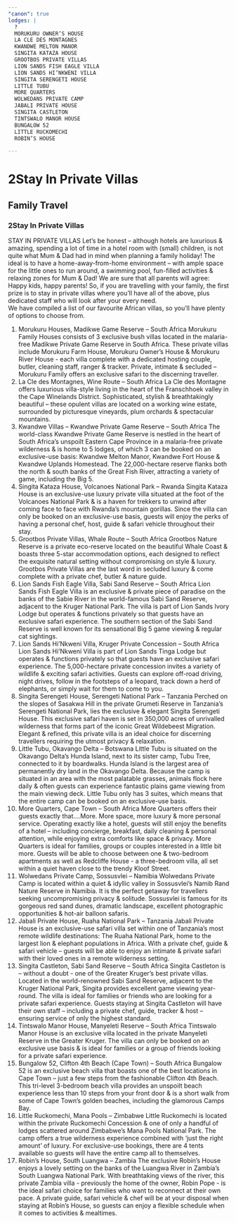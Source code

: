 ```yaml
---
"canon": true
lodges: |
  ?
  MORUKURU OWNER’S HOUSE
  LA CLE DES MONTAGNES
  KWANDWE MELTON MANOR
  SINGITA KATAZA HOUSE
  GROOTBOS PRIVATE VILLAS
  LION SANDS FISH EAGLE VILLA
  LION SANDS HI’NKWENI VILLA
  SINGITA SERENGETI HOUSE
  LITTLE TUBU
  MORE QUARTERS
  WOLWEDANS PRIVATE CAMP
  JABALI PRIVATE HOUSE
  SINGITA CASTLETON
  TINTSWALO MANOR HOUSE
  BUNGALOW 52
  LITTLE RUCKOMECHI
  ROBIN’S HOUSE

---
```


# 2Stay In Private Villas
## Family Travel
### 2Stay In Private Villas

STAY IN PRIVATE VILLAS
Let’s be honest – although hotels are luxurious &amp; amazing, spending a lot of time in a hotel room with (small) children, is not quite what Mum &amp; Dad had in mind when planning a family holiday!
The ideal is to have a home-away-from-home environment – with ample space for the little ones to run around, a swimming pool, fun-filled activities &amp; relaxing zones for Mum &amp; Dad!  We are sure that all parents will agree:  Happy kids, happy parents!
So, if you are travelling with your family, the first prize is to stay in private villas where you’ll have all of the above, plus dedicated staff who will look after your every need.  
We have compiled a list of our favourite African villas, so you’ll have plenty of options to choose from.
1. Morukuru Houses, Madikwe Game Reserve – South Africa
Morukuru Family Houses consists of 3 exclusive bush villas located in the malaria-free Madikwe Private Game Reserve in South Africa.  These private villas include Morukuru Farm House, Morukuru Owner’s House &amp; Morukuru River House - each villa complete with a dedicated hosting couple, butler, cleaning staff, ranger &amp; tracker.  Private, intimate &amp; secluded – Morukuru Family offers an exclusive safari to the discerning traveller.  
2. La Cle des Montagnes, Wine Route – South Africa
La Cle des Montagne offers luxurious villa-style living in the heart of the Franschhoek valley in the Cape Winelands District.  Sophisticated, stylish &amp; breathtakingly beautiful – these opulent villas are located on a working wine estate, surrounded by picturesque vineyards, plum orchards &amp; spectacular mountains.
3. Kwandwe Villas – Kwandwe Private Game Reserve – South Africa
The world-class Kwandwe Private Game Reserve is nestled in the heart of South Africa’s unspoilt Eastern Cape Province in a malaria-free private wilderness &amp; is home to 5 lodges, of which 3 can be booked on an exclusive-use basis:  Kwandwe Melton Manor, Kwandwe Fort House &amp; Kwandwe Uplands Homestead.  The 22,000-hectare reserve flanks both the north &amp; south banks of the Great Fish River, attracting a variety of game, including the Big 5.
4. Singita Kataza House, Volcanoes National Park – Rwanda
Singita Kataza House is an exclusive-use luxury private villa situated at the foot of the Volcanoes National Park &amp; is a haven for trekkers to unwind after coming face to face with Rwanda’s mountain gorillas.  Since the villa can only be booked on an exclusive-use basis, guests will enjoy the perks of having a personal chef, host, guide &amp; safari vehicle throughout their stay.  
5. Grootbos Private Villas, Whale Route – South Africa
Grootbos Nature Reserve is a private eco-reserve located on the beautiful Whale Coast &amp; boasts three 5-star accommodation options, each designed to reflect the exquisite natural setting without compromising on style &amp; luxury.  Grootbos Private Villas are the last word in secluded luxury &amp; come complete with a private chef, butler &amp; nature guide.
6. Lion Sands Fish Eagle Villa, Sabi Sand Reserve – South Africa
Lion Sands Fish Eagle Villa is an exclusive &amp; private piece of paradise on the banks of the Sabie River in the world-famous Sabi Sand Reserve, adjacent to the Kruger National Park.
The villa is part of Lion Sands Ivory Lodge but operates &amp; functions privately so that guests have an exclusive safari experience.  The southern section of the Sabi Sand Reserve is well known for its sensational Big 5 game viewing &amp; regular cat sightings.
7. Lion Sands Hi’Nkweni Villa, Kruger Private Concession – South Africa
Lion Sands Hi’Nkweni Villa is part of Lion Sands Tinga Lodge but operates &amp; functions privately so that guests have an exclusive safari experience.  The 5,000-hectare private concession invites a variety of wildlife &amp; exciting safari activities.  Guests can explore off-road driving, night drives, follow in the footsteps of a leopard, track down a herd of elephants, or simply wait for them to come to you.
8. Singita Serengeti House, Serengeti National Park – Tanzania
Perched on the slopes of Sasakwa Hill in the private Grumeti Reserve in Tanzania’s Serengeti National Park, lies the exclusive &amp; elegant Singita Serengeti House.  This exclusive safari haven is set in 350,000 acres of unrivalled wilderness that forms part of the iconic Great Wildebeest Migration.  Elegant &amp; refined, this private villa is an ideal choice for discerning travellers requiring the utmost privacy &amp; relaxation.
9. Little Tubu, Okavango Delta – Botswana
Little Tubu is situated on the Okavango Delta’s Hunda Island, next to its sister camp, Tubu Tree, connected to it by boardwalks.  Hunda Island is the largest area of permanently dry land in the Okavango Delta.  Because the camp is situated in an area with the most palatable grasses, animals flock here daily &amp; often guests can experience fantastic plains game viewing from the main viewing deck.  Little Tubu only has 3 suites, which means that the entire camp can be booked on an exclusive-use basis.
10. More Quarters, Cape Town – South Africa
More Quarters offers their guests exactly that….More.  More space, more luxury &amp; more personal service. Operating exactly like a hotel, guests will still enjoy the benefits of a hotel – including concierge, breakfast, daily cleaning &amp; personal attention, while enjoying extra comforts like space &amp; privacy.  More Quarters is ideal for families, groups or couples interested in a little bit more.  Guests will be able to choose between one &amp; two-bedroom apartments as well as Redcliffe House - a three-bedroom villa, all set within a quiet haven close to the trendy Kloof Street.
11. Wolwedans Private Camp, Sossusvlei – Namibia
Wolwedans Private Camp is located within a quiet &amp; idyllic valley in Sossusvlei’s Namib Rand Nature Reserve in Namibia.  It is the perfect getaway for travellers seeking uncompromising privacy &amp; solitude.  Sossusvlei is famous for its gorgeous red sand dunes, dramatic landscape, excellent photographic opportunities &amp; hot-air balloon safaris.
12. Jabali Private House, Ruaha National Park – Tanzania
Jabali Private House is an exclusive-use safari villa set within one of Tanzania’s most remote wildlife destinations:  The Ruaha National Park, home to the largest lion &amp; elephant populations in Africa.  With a private chef, guide &amp; safari vehicle – guests will be able to enjoy an intimate &amp; private safari with their loved ones in a remote wilderness setting.
13. Singita Castleton, Sabi Sand Reserve – South Africa
Singita Castleton is – without a doubt - one of the Greater Kruger’s best private villas.  Located in the world-renowned Sabi Sand Reserve, adjacent to the Kruger National Park, Singita provides excellent game viewing year-round.  The villa is ideal for families or friends who are looking for a private safari experience.  Guests staying at Singita Castleton will have their own staff – including a private chef, guide, tracker &amp; host – ensuring service of only the highest standard. 
14. Tintswalo Manor House, Manyeleti Reserve – South Africa
Tintswalo Manor House is an exclusive villa located in the private Manyeleti Reserve in the Greater Kruger.  The villa can only be booked on an exclusive use basis &amp; is ideal for families or a group of friends looking for a private safari experience.
15. Bungalow 52, Clifton 4th Beach (Cape Town) – South Africa
Bungalow 52 is an exclusive beach villa that boasts one of the best locations in Cape Town – just a few steps from the fashionable Clifton 4th Beach.  This tri-level 3-bedroom beach villa provides an unspoilt beach experience less than 10 steps from your front door &amp; is a short walk from some of Cape Town’s golden beaches, including the glamorous Camps Bay.
16. Little Ruckomechi, Mana Pools – Zimbabwe
Little Ruckomechi is located within the private Ruckomechi Concession &amp; one of only a handful of lodges scattered around Zimbabwe’s Mana Pools National Park.  The camp offers a true wilderness experience combined with ‘just the right amount’ of luxury.  For exclusive-use bookings, there are 4 tents available so guests will have the entire camp all to themselves.
17. Robin’s House, South Luangwa – Zambia
The exclusive Robin’s House enjoys a lovely setting on the banks of the Luangwa River in Zambia’s South Luangwa National Park.  With breathtaking views of the river, this private Zambia villa - previously the home of the owner, Robin Pope - is the ideal safari choice for families who want to reconnect at their own pace.  A private guide, safari vehicle &amp; chef will be at your disposal when staying at Robin’s House, so guests can enjoy a flexible schedule when it comes to activities &amp; mealtimes.